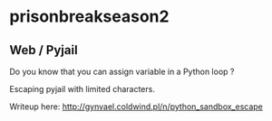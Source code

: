 # prisonbreakseason2
## Web / Pyjail

Do you know that you can assign variable in a Python loop ?

Escaping pyjail with limited characters.

Writeup here: http://gynvael.coldwind.pl/n/python_sandbox_escape
